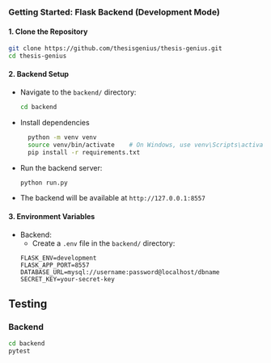 ### Getting Started: Flask Backend (Development Mode)

#### 1. **Clone the Repository**
```bash
git clone https://github.com/thesisgenius/thesis-genius.git
cd thesis-genius
```

#### 2. **Backend Setup**
- Navigate to the `backend/` directory:
  ```bash
  cd backend
  ```
- Install dependencies
  ```bash
    python -m venv venv
    source venv/bin/activate    # On Windows, use venv\Scripts\activate
    pip install -r requirements.txt
  ```
- Run the backend server:
  ```bash
  python run.py
  ```
- The backend will be available at `http://127.0.0.1:8557`

#### 3. **Environment Variables**
- Backend:
   - Create a `.env` file in the `backend/` directory:
   ```text
   FLASK_ENV=development
   FLASK_APP_PORT=8557
   DATABASE_URL=mysql://username:password@localhost/dbname
   SECRET_KEY=your-secret-key
   ``` 

## **Testing**

### Backend

```bash
cd backend
pytest
```
